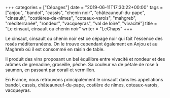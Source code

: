 +++
categories = ["Cépages"]
date = "2019-06-11T17:30:22+00:00"
tags = ["anjou", "bandol", "cassis", "chenin noir", "châteauneuf-du-pape", "cinsault", "costières-de-nîmes", "coteaux-varois", "mahgreb", "méditerranée", "rondeur", "vacqueyras", "val de loire", "vivacité"] 
title = "Le cinsaut, cinsault ou chenin noir"
writer = "LeChaps"
+++

Le cinsaut, cinsault ou chenin noir est ce cépage noir qui fait l'essence des rosés méditerranéens. On le trouve cependant également en Anjou et au Maghreb où il est consommé en raisin de table.  

Il produit des vins proposant un bel équilibre entre vivacité et rondeur et des arômes de grenadine, groseille, pêche. Sa couleur va de pétale de rose à saumon, en passant par corail et vermillon.  

En France, nous retrouvons principalement le cinsault dans les appellations bandol, cassis, châteauneuf-du-pape, costière de nîmes, coteaux-varois, vacqueyras.
